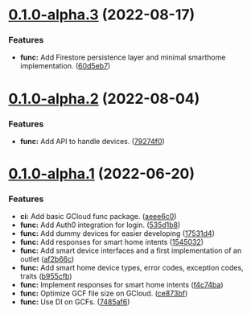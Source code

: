 # [0.1.0-alpha.3](https://github.com/MarclabSoftware/FISH/compare/v0.1.0-alpha.2...v0.1.0-alpha.3) (2022-08-17)


### Features

* **func:** Add Firestore persistence layer and minimal smarthome implementation. ([60d5eb7](https://github.com/MarclabSoftware/FISH/commit/60d5eb77a12a41090cccf2628f330a556cd76c4a))

# [0.1.0-alpha.2](https://github.com/MarclabSoftware/FISH/compare/v0.1.0-alpha.1...v0.1.0-alpha.2) (2022-08-04)


### Features

* **func:** Add API to handle devices. ([79274f0](https://github.com/MarclabSoftware/FISH/commit/79274f03c652074365a7434ee51da85f1a32fa67))

# [0.1.0-alpha.1](https://github.com/MarclabSoftware/FISH/compare/v0.0.0...v0.1.0-alpha.1) (2022-06-20)


### Features

* **ci:** Add basic GCloud func package. ([aeee6c0](https://github.com/MarclabSoftware/FISH/commit/aeee6c06a14afb079e6bf5d1ac9b34f6a1fa414f))
* **func:** Add Auth0 integration for login. ([535d1b8](https://github.com/MarclabSoftware/FISH/commit/535d1b8431207c66e4b143ba17694c30a7607d7f))
* **func:** Add dummy devices for easier developing ([17531d4](https://github.com/MarclabSoftware/FISH/commit/17531d4055fb98f4e68e69cab7846660f5b5291c))
* **func:** Add responses for smart home intents ([1545032](https://github.com/MarclabSoftware/FISH/commit/1545032b62c26639b508b17cbcd3a48385e6367d))
* **func:** Add smart device interfaces and a first implementation of an outlet ([af2b66c](https://github.com/MarclabSoftware/FISH/commit/af2b66ca1532d49bda79be5aea0b31dccdf9801e))
* **func:** Add smart home device types, error codes, exception codes, traits ([b955cfb](https://github.com/MarclabSoftware/FISH/commit/b955cfb2dc966f6e64ccf5ca455fba2ae845ed58))
* **func:** Implement responses for smart home intents ([f4c74ba](https://github.com/MarclabSoftware/FISH/commit/f4c74bae0f1d45b1e002e89f6f9e7e3ba100afb0))
* **func:** Optimize GCF file size on GCloud. ([ce873bf](https://github.com/MarclabSoftware/FISH/commit/ce873bf10e07b8a2ca2a0f4e2986bf8a9edefc33))
* **func:** Use DI on GCFs. ([7485af6](https://github.com/MarclabSoftware/FISH/commit/7485af6cc2cd34c5727af9e767fe1989466f2fcb))
